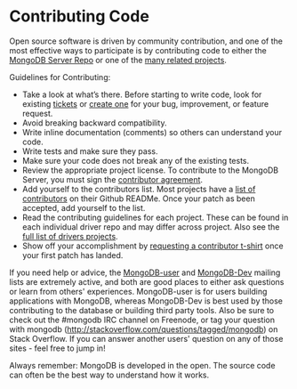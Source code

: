 Contributing Code
===========================================

Open source software is driven by community contribution, and one of the most effective ways to participate is by contributing code to either the [MongoDB Server Repo](https://github.com/mongodb/mongo) or one of the [many related projects](http://docs.mongodb.org/ecosystem/drivers/).

Guidelines for Contributing:

* Take a look at what’s there. Before starting to write code, look for existing [tickets](https://jira.mongodb.org/browse/) or [create one](https://jira.mongodb.org/secure/CreateIssue!default.jspa) for your bug, improvement, or feature request.
* Avoid breaking backward compatibility.
* Write inline documentation (comments) so others can understand your code.
* Write tests and make sure they pass.
* Make sure your code does not break any of the existing tests.
* Review the appropriate project license. To contribute to the MongoDB Server, you must sign the [contributor agreement](http://www.mongodb.com/legal/contributor-agreement).
* Add yourself to the contributors list. Most projects have a [list of contributors](https://github.com/mongodb/mongo-hadoop#contributors)
on their Github READMe. Once your patch as been accepted, add yourself to the list. 
* Read the contributing guidelines for each project. These can be found in each individual driver repo and may differ across project. Also see the [full list of drivers projects](http://docs.mongodb.org/ecosystem/drivers/).
* Show off your accomplishment by [requesting a contributor t-shirt](http://www.mongodb.com/swag) once your first patch has landed.

If you need help or advice, the [MongoDB-user](https://groups.google.com/forum/#!forum/mongodb-user) and [MongoDB-Dev](https://groups.google.com/forum/#!forum/mongodb-dev) mailing lists are extremely active, and both are good places to either ask questions or learn from others' experiences. MongoDB-user is for users building applications with MongoDB, whereas MongoDB-Dev is best used by those contributing to the database or building third party tools. Also be sure to check out the #mongodb IRC channel on Freenode, or tag your question with mongodb (http://stackoverflow.com/questions/tagged/mongodb) on Stack Overflow. If you can answer another users' question on any of those sites - feel free to jump in! 

Always remember: MongoDB is developed in the open. The source code can often be the best way to understand how it works.
